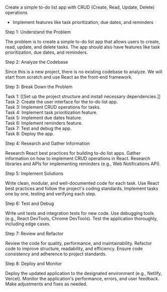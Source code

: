 Create a simple to-do list app with CRUD (Create, Read, Update, Delete) operations
    
- Implement features like task prioritization, due dates, and reminders



Step 1: Understand the Problem

The problem is to create a simple to-do list app that allows users to create, read, update, and delete tasks. The app should also have features like task prioritization, due dates, and reminders.

Step 2: Analyze the Codebase

Since this is a new project, there is no existing codebase to analyze. We will start from scratch and use React as the front-end framework.

Step 3: Break Down the Problem

Task 1: [[Set up the project structure and install necessary dependencies.]] 
Task 2: Create the user interface for the to-do list app.  
Task 3: Implement CRUD operations for tasks.  
Task 4: Implement task prioritization feature.  
Task 5: Implement due dates feature.  
Task 6: Implement reminders feature.  
Task 7: Test and debug the app.  
Task 8: Deploy the app.

Step 4: Research and Gather Information

Research React best practices for building to-do list apps. Gather information on how to implement CRUD operations in React. Research libraries and APIs for implementing reminders (e.g., Web Notifications API).

Step 5: Implement Solutions

Write clean, modular, and well-documented code for each task. Use React best practices and follow the project's coding standards. Implement tasks one by one, testing and verifying each step.

Step 6: Test and Debug

Write unit tests and integration tests for new code. Use debugging tools (e.g., React DevTools, Chrome DevTools). Test the application thoroughly, including edge cases.

Step 7: Review and Refactor

Review the code for quality, performance, and maintainability. Refactor code to improve structure, readability, and efficiency. Ensure code consistency and adherence to project standards.

Step 8: Deploy and Monitor

Deploy the updated application to the designated environment (e.g., Netlify, Vercel). Monitor the application's performance, errors, and user feedback. Make adjustments and fixes as needed.


